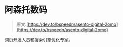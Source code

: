 # 阿森托数码

> 原文:[https://dev.to/bspeedn/asento-digital-2omo](https://dev.to/bspeedn/asento-digital-2omo)

网页开发人员和搜索引擎优化专家。